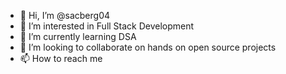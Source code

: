 - 👋 Hi, I’m @sacberg04
- 👀 I’m interested in Full Stack Development
- 🌱 I’m currently learning DSA
- 💞️ I’m looking to collaborate on hands on open source projects
- 📫 How to reach me 

<!---
sacberg04/sacberg04 is a ✨ special ✨ repository because its `README.md` (this file) appears on your GitHub profile.
You can click the Preview link to take a look at your changes.
--->
